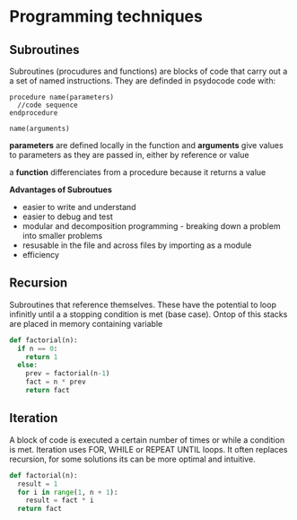 # Programming techniques

## Subroutines
Subroutines (procudures and functions) are blocks of code that carry out a a set of named instructions. They are definded in psydocode code with: 

```
procedure name(parameters)
  //code sequence
endprocedure

name(arguments)
```

**parameters** are defined locally in the function and **arguments** give values to parameters as they are passed in, either by reference or value

a **function** differenciates from a procedure because it returns a value

**Advantages of Subroutues**
- easier to write and understand 
- easier to debug and test
- modular and decomposition programming - breaking down a problem into smaller problems
- resusable in the file and across files by importing as a module
- efficiency

## Recursion
Subroutines that reference themselves. These have the potential to loop infinitly until a a stopping condition is met (base case). Ontop of this stacks are placed in memory containing variable 

```py
def factorial(n):
  if n == 0:
    return 1
  else:
    prev = factorial(n-1)
    fact = n * prev
    return fact
```

## Iteration
A block of code is executed a certain number of times or while a condition is met. Iteration uses FOR, WHILE or REPEAT UNTIL loops. It often replaces recursion, for some solutions its can be more optimal and intuitive.

```py
def factorial(n):
  result = 1
  for i in range(1, n + 1):
    result = fact * i
  return fact
```


